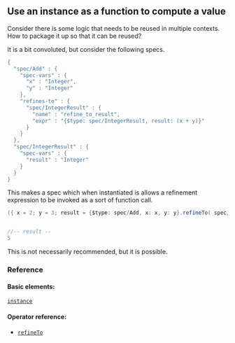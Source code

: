 <!---
  This markdown file was generated. Do not edit.
  -->

## Use an instance as a function to compute a value

Consider there is some logic that needs to be reused in multiple contexts. How to package it up so that it can be reused?

It is a bit convoluted, but consider the following specs.

```java
{
  "spec/Add" : {
    "spec-vars" : {
      "x" : "Integer",
      "y" : "Integer"
    },
    "refines-to" : {
      "spec/IntegerResult" : {
        "name" : "refine_to_result",
        "expr" : "{$type: spec/IntegerResult, result: (x + y)}"
      }
    }
  },
  "spec/IntegerResult" : {
    "spec-vars" : {
      "result" : "Integer"
    }
  }
}
```

This makes a spec which when instantiated is allows a refinement expression to be invoked as a sort of function call.

```java
({ x = 2; y = 3; result = {$type: spec/Add, x: x, y: y}.refineTo( spec/IntegerResult ).result; result })


//-- result --
5
```

This is not necessarily recommended, but it is possible.

### Reference

#### Basic elements:

[`instance`](../halite_basic-syntax-reference-j.md#instance)

#### Operator reference:

* [`refineTo`](halite_full-reference-j.md#refineTo)


